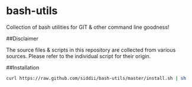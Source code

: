 bash-utils
=====

Collection of bash utilities for GIT & other command line goodness!

##Disclaimer

The source files & scripts in this repository are collected from various sources. 
Please refer to the individual script for their origin. 

##Installation

```bash
curl https://raw.github.com/siddii/bash-utils/master/install.sh | sh
```
